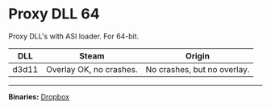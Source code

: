 # Proxy DLL 64

Proxy DLL's with ASI loader. For 64-bit.

DLL | Steam | Origin
------------ | ------------- | -------------
d3d11 | Overlay OK, no crashes. | No crashes, but no overlay.

---------------------------------------

**Binaries:** [Dropbox](https://www.dropbox.com/sh/uqeb8qnpu2qrylj/AAAoxvzHvXEx5VevLwjJtmNFa?dl=0)